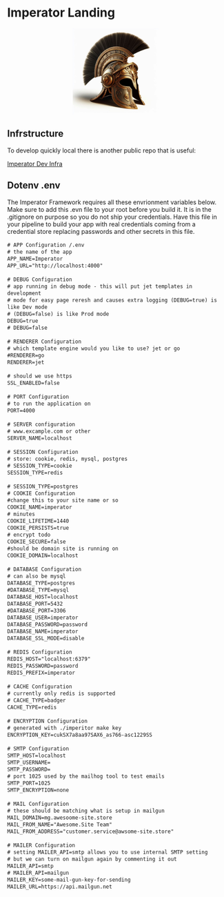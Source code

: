 # Imperator Landing

<div align="center">
    <img src="docs/images/logo.jpg" style="width:200px" />
</div>

## Infrstructure

To develop quickly local there is another public repo that is useful:

[Imperator Dev Infra](https://github.com/arc41t3ct/imperator-dev-infra)

## Dotenv .env

The Imperator Framework requires all these envrionment variables below. Make sure to add this .evn file 
to your root before you build it. It is in the .gitignore on purpose so you do not ship your credentials. 
Have this file in your pipeline to build your app with real credentials coming from a credential store 
replacing passwords and other secrets in this file.

```
# APP Configuration /.env
# the name of the app
APP_NAME=Imperator
APP_URL="http://localhost:4000"

# DEBUG Configuration 
# app running in debug mode - this will put jet templates in development 
# mode for easy page reresh and causes extra logging (DEBUG=true) is like Dev mode
# (DEBUG=false) is like Prod mode
DEBUG=true
# DEBUG=false

# RENDERER Configuration 
# which template engine would you like to use? jet or go
#RENDERER=go
RENDERER=jet

# should we use https
SSL_ENABLED=false

# PORT Configuration 
# to run the application on
PORT=4000

# SERVER configuration
# www.excample.com or other
SERVER_NAME=localhost

# SESSION Configuration 
# store: cookie, redis, mysql, postgres
# SESSION_TYPE=cookie
SESSION_TYPE=redis

# SESSION_TYPE=postgres
# COOKIE Configuration
#change this to your site name or so
COOKIE_NAME=imperator 
# minutes
COOKIE_LIFETIME=1440 
COOKIE_PERSISTS=true
# encrypt todo
COOKIE_SECURE=false 
#should be domain site is running on
COOKIE_DOMAIN=localhost 

# DATABASE Configuration
# can also be mysql
DATABASE_TYPE=postgres 
#DATABASE_TYPE=mysql
DATABASE_HOST=localhost
DATABASE_PORT=5432
#DATABASE_PORT=3306
DATABASE_USER=imperator
DATABASE_PASSWORD=password
DATABASE_NAME=imperator
DATABASE_SSL_MODE=disable

# REDIS Configuration
REDIS_HOST="localhost:6379"
REDIS_PASSWORD=password
REDIS_PREFIX=imperator

# CACHE Configuration
# currently only redis is supported
# CACHE_TYPE=badger
CACHE_TYPE=redis

# ENCRYPTION Configuration
# generated with ./imperitor make key
ENCRYPTION_KEY=cukSX7a8aa97SAX6_as766-asc1229SS

# SMTP Configuration
SMTP_HOST=localhost
SMTP_USERNAME=
SMTP_PASSWORD=
# port 1025 used by the mailhog tool to test emails
SMTP_PORT=1025
SMTP_ENCRYPTION=none

# MAIL Configuration
# these should be matching what is setup in mailgun
MAIL_DOMAIN=mg.awesoome-site.store
MAIL_FROM_NAME="Awesome.Site Team"
MAIL_FROM_ADDRESS="customer.service@awsome-site.store"

# MAILER Configuration
# setting MAILER_API=smtp allows you to use internal SMTP setting
# but we can turn on mailgun again by commenting it out
MAILER_API=smtp
# MAILER_API=mailgun
MAILER_KEY=some-mail-gun-key-for-sending
MAILER_URL=https://api.mailgun.net

```
